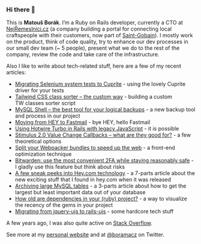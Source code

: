 ### Hi there 👋

This is **Matouš Borák**. I’m a Ruby on Rails developer, currently a CTO at [NejŘemeslníci.cz](https://www.nejremeslnici.cz) (a company building a portal for connecting local craftspeople with their customers, now part of [Saint-Gobain](https://www.saint-gobain.com/en)). I mostly work on the product, think of code quality, try to enhance our dev processes in our small dev team (~ 5 people), present what we do to the rest of the company, review the code and take care of the infrastructure.

Also I like to write about tech-related stuff, here are a few of my recent articles:

- [Migrating Selenium system tests to Cuprite](https://dev.to/nejremeslnici/migrating-selenium-system-tests-to-cuprite-42ah) - using the lovely Cuprite driver for your tests
- [Tailwind CSS class sorter – the custom way](https://dev.to/nejremeslnici/tailwind-css-class-sorter-the-custom-way-35g5) - building a custom TW classes sorter script
- [MySQL Shell – the best tool for your logical backups](https://dev.to/nejremeslnici/mysql-shell-the-best-tool-for-your-logical-backups-44fk) - a new backup tool and process in our project
- [Moving from HEY to Fastmail](https://dev.to/borama/moving-from-hey-to-fastmail-phe) - bye HEY, hello Fastmail
- [Using Hotwire Turbo in Rails with legacy JavaScript](https://dev.to/nejremeslnici/using-hotwire-turbo-in-rails-with-legacy-javascript-17g1) - it _is_ possible
- [Stimulus 2.0 Value Change Callbacks – what are they good for?](https://dev.to/borama/stimulus-2-0-value-change-callbacks-what-are-they-good-for-4kho) - a few theoretical options
- [Split your Webpacker bundles to speed up the web](https://dev.to/nejremeslnici/split-your-webpacker-bundles-to-speed-up-the-web-2) - a front-end optimization technique
- [Bitwarden: use the most convenient 2FA while staying reasonably safe](https://dev.to/borama/bitwarden-use-the-most-convenient-2fa-while-staying-reasonably-safe-13ee) - I gladly use this feature but think about risks
- [A few sneak peeks into Hey.com technology](https://dev.to/borama/a-few-sneak-peeks-into-hey-com-technology-i-intro-4bjg) - a 7-parts article about the new exciting stuff that I found in hey.com when it was released
- [Archiving large MySQL tables](https://dev.to/nejremeslnici/archiving-large-mysql-tables-part-i-intro-4im1) - a 3-parts article about how to get the largest but least important data out of your database
- [How old are dependencies in your (ruby) project?](https://dev.to/nejremeslnici/how-old-are-dependencies-in-your-ruby-project-3jia) - a way to visualize the recency of the gems in your project
- [Migrating from jquery-ujs to rails-ujs](https://dev.to/nejremeslnici/migrating-from-jquery-ujs-to-rails-ujs-k9m) - some hardcore tech stuff

A few years ago, I was also quite active on [Stack Overflow](https://stackoverflow.com/users/1544012/borama).

See more at my [personal website](https://www.platanus.cz) and at [@boramacz](https://twitter.com/boramacz) on Twitter.

